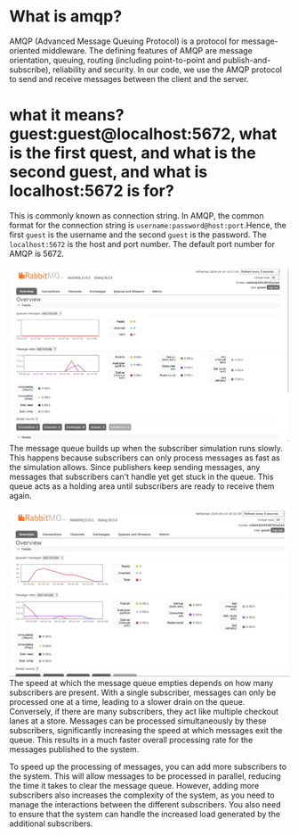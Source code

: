 # What is amqp?
AMQP (Advanced Message Queuing Protocol) is a protocol for message-oriented middleware. The defining features of AMQP are message orientation, queuing, routing (including point-to-point and publish-and-subscribe), reliability and security. In our code, we use the AMQP protocol to send and receive messages between the client and the server.

# what it means? guest:guest@localhost:5672, what is the first quest, and what is the second guest, and what is localhost:5672 is for? 
This is commonly known as connection string. In AMQP, the common format for the connection string is `username:password@host:port`.Hence, the first `guest` is the username and the second `guest` is the password. The `localhost:5672` is the host and port number. The default port number for AMQP is 5672.

![alt text](image.png)
The message queue builds up when the subscriber simulation runs slowly. This happens because subscribers can only process messages as fast as the simulation allows. Since publishers keep sending messages, any messages that subscribers can't handle yet get stuck in the queue. This queue acts as a holding area until subscribers are ready to receive them again.

![alt text](image-1.png)
The speed at which the message queue empties depends on how many subscribers are present. With a single subscriber, messages can only be processed one at a time, leading to a slower drain on the queue. Conversely, if there are many subscribers, they act like multiple checkout lanes at a store. Messages can be processed simultaneously by these subscribers, significantly increasing the speed at which messages exit the queue. This results in a much faster overall processing rate for the messages published to the system.

To speed up the processing of messages, you can add more subscribers to the system. This will allow messages to be processed in parallel, reducing the time it takes to clear the message queue. However, adding more subscribers also increases the complexity of the system, as you need to manage the interactions between the different subscribers. You also need to ensure that the system can handle the increased load generated by the additional subscribers.